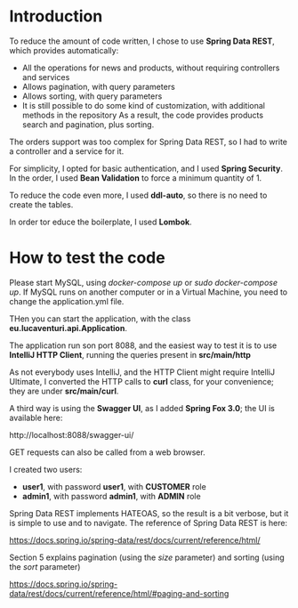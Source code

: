 # Introduction
To reduce the amount of code written, I chose to use **Spring Data REST**, which provides automatically:
- All the operations for news and products, without requiring controllers and services
- Allows pagination, with query parameters
- Allows sorting, with query parameters
- It is still possible to do some kind of customization, with additional methods in the repository
As a result, the code provides products search and pagination, plus sorting.

The orders support was too complex for Spring Data REST, so I had to write a controller and a service for it.

For simplicity, I opted for basic authentication, and I used **Spring Security**.
In the order, I used **Bean Validation** to force a minimum quantity of 1.

To reduce the code even more, I used **ddl-auto**, so there is no need to create the tables.

In order tor educe the boilerplate, I used **Lombok**.

# How to test the code
Please start MySQL, using *docker-compose up* or *sudo docker-compose up*. If MySQL runs on another computer or in a Virtual Machine, you need to change the application.yml file.

THen you can start the application, with the class **eu.lucaventuri.api.Application**.

The application run son port 8088, and the easiest way to test it is to use **IntelliJ HTTP Client**, running the queries present in **src/main/http**

As not everybody uses IntelliJ, and the HTTP Client might require IntelliJ Ultimate, I converted the HTTP calls to **curl** class, for your convenience; they are under **src/main/curl**.

A third way is using the **Swagger UI**, as I added **Spring Fox 3.0**; the UI is available here:

http://localhost:8088/swagger-ui/


GET requests can also be called from a web browser.

I created two users:
* **user1**, with password **user1**, with **CUSTOMER** role
* **admin1**, with password **admin1**, with **ADMIN** role


Spring Data REST implements HATEOAS, so the result is a bit verbose, but it is simple to use and to navigate.
The reference of Spring Data REST is here:

https://docs.spring.io/spring-data/rest/docs/current/reference/html/

Section 5 explains pagination (using the *size* parameter) and sorting (using the *sort* parameter)

https://docs.spring.io/spring-data/rest/docs/current/reference/html/#paging-and-sorting

